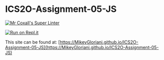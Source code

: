# ICS2O-Assignment-05-JS

[![Mr Coxall's Super Linter](https://github.com/MikeyGloriani/ICS2O-Assignment-05-JS/workflows/Mr%20Coxall's%20Super%20Linter/badge.svg)](https://github.com/MikeyGloriani/ICS2O-Assignment-05-JS/actions/)

[![Run on Repl.it](https://repl.it/badge/github/MikeyGloriani/ICS2O-Assignment-05-JS)](https://repl.it/github/MikeyGloriani/ICS2O-Assignment-05-JS)

This site can be found at: [https://MikeyGloriani.github.io/ICS2O-Assignment-05-JS](https://MikeyGloriani.github.io/ICS2O-Assignment-05-JS)

